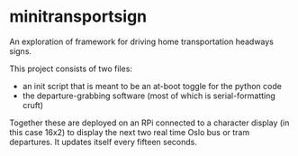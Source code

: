# minitransportsign
An exploration of framework for driving home transportation headways signs.

This project consists of two files: 

- an init script that is meant to be an at-boot toggle for the python code
- the departure-grabbing software (most of which is serial-formatting cruft) 

Together these are deployed on an RPi connected to a character display (in this case 16x2) to display the next two real time Oslo bus or tram departures. It updates itself every fifteen seconds.
